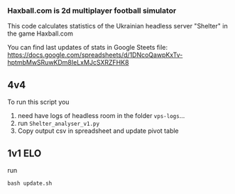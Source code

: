 ### Haxball.com is 2d multiplayer football simulator 
This code calculates statistics of the Ukrainian headless server "Shelter" in the game Haxball.com

You can find last updates of stats in Google Steets file:
https://docs.google.com/spreadsheets/d/1DNcoQawpKxTv-hptmbMwSRuwKDm8IeLxMJcSXRZFHK8

## 4v4

To run this script you 
1. need have logs of headless room in the folder `vps-logs`...
2. run `Shelter_analyser_v1.py`
3. Copy output csv in spreadsheet and update pivot table

## 1v1 ELO
run 

`bash update.sh`